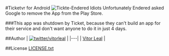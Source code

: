 #Ticketvr for Android ![Tickte-Endered Idiots](http://img.shields.io/badge/ticket-encerrou-red.svg)
Unfortunately Endered asked Google to remove the App from the Play Store.

###This app was shutdown by Ticket, because they can't build an app for their service and don't want anyone to do it in just 4 days.

##Author
| [![twitter/vitorleal](http://gravatar.com/avatar/e133221d7fbc0dee159dca127d2f6f00?s=80)](http://twitter.com/vitorleal "Follow @vitorleal on Twitter") |
|---|
| [Vitor Leal](http://vitorleal.com) |

##License
[LICENSE.txt](https://github.com/vitorleal/ticketvr-android/blob/master/LICENSE.txt)
